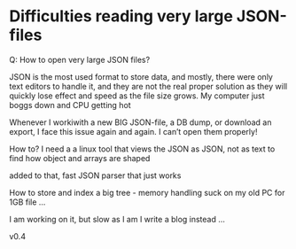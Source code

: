 # Difficulties reading very large JSON-files 


Q: How to open very large JSON files?

JSON is the most used format to store data, and mostly, there were only text editors to handle it, and they are not the real proper solution as they will quickly lose effect and speed as the file size grows.
My computer just boggs down and CPU getting hot

Whenever I workiwith a new BIG JSON-file, a DB dump, or download an export, I face this issue again and again. I can’t open them properly!


How to? 
I need a a linux tool that views the JSON as JSON, not as text to find how object and arrays are shaped

added to that, fast JSON parser that just works


How to store and index a big tree - memory handling suck on my old PC for 1GB file ...

I am working on it, but slow as I am I write a blog instead ...





v0.4
